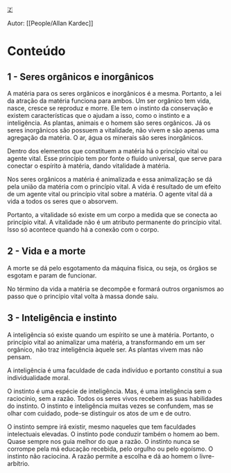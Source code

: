 [🇿](zotero://select/library/items/XZMX9J3R)

Autor: [[People/Allan Kardec]]  

# Conteúdo

## 1 - Seres orgânicos e inorgânicos

A matéria para os seres orgânicos e inorgânicos é a mesma. Portanto, a lei da atração da matéria funciona para ambos. Um ser orgânico tem vida, nasce, cresce se reproduz e morre. Ele tem o instinto da conservação e existem características que o ajudam a isso, como o instinto e a inteligência. As plantas, animais e o homem são seres orgânicos. Já os seres inorgânicos são possuem a vitalidade, não vivem e são apenas uma agregação da matéria. O ar, água os minerais são seres inorgânicos.

Dentro dos elementos que constituem a matéria há o princípio vital ou agente vital. Esse princípio tem por fonte o fluido universal, que serve para conectar o espírito à matéria, dando vitalidade à matéria.

Nos seres orgânicos a matéria é animalizada e essa animalização se dá pela união da matéria com o princípio vital. A vida é resultado de um efeito de um agente vital ou princípio vital sobre a matéria. O agente vital dá a vida a todos os seres que o absorvem.

Portanto, a vitalidade só existe em um corpo a medida que se conecta ao princípio vital. A vitalidade não é um atributo permanente do princípio vital. Isso só acontece quando há a conexão com o corpo.

## 2 - Vida e a morte

A morte se dá pelo esgotamento da máquina física, ou seja, os órgãos se esgotam e param de funcionar.

No término da vida a matéria se decompõe e formará outros organismos ao passo que o princípio vital volta à massa donde saiu.

## 3 - Inteligência e instinto

A inteligência só existe quando um espírito se une à matéria. Portanto, o princípio vital ao animalizar uma matéria, a transformando em um ser orgânico, não traz inteligência àquele ser. As plantas vivem mas não pensam.

A inteligência é uma faculdade de cada indivíduo e portanto constitui a sua individualidade moral.

O instinto é uma espécie de inteligência. Mas, é uma inteligência sem o raciocínio, sem a razão. Todos os seres vivos recebem as suas habilidades do instinto. O instinto e inteligência muitas vezes se confundem, mas se olhar com cuidado, pode-se distinguir os atos de um e de outro.

O instinto sempre irá existir, mesmo naqueles que tem faculdades intelectuais elevadas. O instinto pode conduzir também o homem ao bem. Quase sempre nos guia melhor do que a razão. O instinto nunca se corrompe pela má educação recebida, pelo orgulho ou pelo egoísmo. O instinto não raciocina. A razão permite a escolha e dá ao homem o livre-arbítrio.

